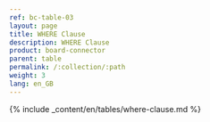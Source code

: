 ```yaml
---
ref: bc-table-03
layout: page
title: WHERE Clause
description: WHERE Clause
product: board-connector
parent: table
permalink: /:collection/:path
weight: 3
lang: en_GB
---
```


{% include _content/en/tables/where-clause.md  %}
